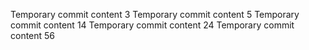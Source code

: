 Temporary commit content 3
Temporary commit content 5
Temporary commit content 14
Temporary commit content 24
Temporary commit content 56
